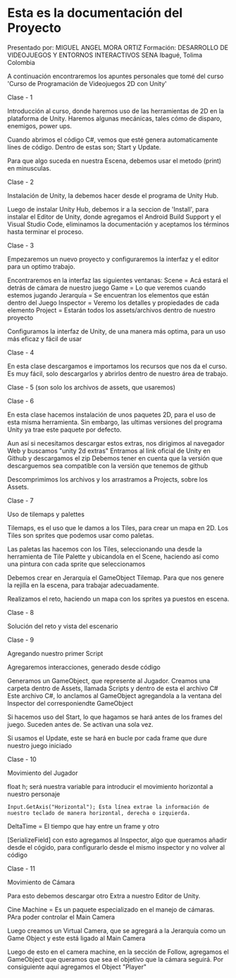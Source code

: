 # Esta es la documentación del Proyecto

Presentado por: MIGUEL ANGEL MORA ORTIZ
Formación: DESARROLLO DE VIDEOJUEGOS Y ENTORNOS INTERACTIVOS
SENA
Ibagué, Tolima
Colombia

A continuación encontraremos los apuntes personales que tomé del curso 'Curso de Programación de Videojuegos 2D con Unity'




Clase - 1

Introducción al curso, donde haremos uso de las herramientas de 2D en la plataforma de Unity. Haremos algunas mecánicas, tales cómo de disparo, enemigos, power ups.

Cuando abrimos el código C#, vemos que esté genera automaticamente línes de código. Dentro de estas son; Start y Update.

Para que algo suceda en nuestra Escena, debemos usar el metodo (print) en minusculas.



Clase - 2

Instalación de Unity, la debemos hacer desde el programa de Unity Hub.

Luego de instalar Unity Hub, debemos ir a la seccion de 'Install', para instalar el Editor de Unity, donde agregamos el Android Build Support y el Visual Studio Code, eliminamos la documentación y aceptamos los términos hasta terminar el proceso.




Clase - 3

Empezaremos un nuevo proyecto y configuraremos la interfaz y el editor para un optimo trabajo. 

Encontraremos en la interfaz las siguientes ventanas:
    Scene       = Acá estará el detrás de cámara de nuestro juego
    Game        = Lo que veremos cuando estemos jugando
    Jerarquía   = Se encuentran los elementos que están dentro del Juego
    Inspector   = Veremo los detalles y propiedades de cada elemento
    Project     = Estarán todos los assets/archivos dentro de nuestro proyecto


Configuramos la interfaz de Unity, de una manera más optima, para un uso más eficaz y fácil de usar





Clase  - 4

En esta clase descargamos e importamos los recursos que nos da el curso. Es muy fácil, solo descargarlos y abrirlos dentro de nuestro área de trabajo.




Clase - 5 (son solo los archivos de assets, que usaremos)





Clase - 6

En esta clase hacemos instalación de unos paquetes 2D, para el uso de esta misma herramienta. Sin embargo, las ultimas versiones del programa Unity ya trae este paquete por defecto.

Aun así si necesitamos descargar estos extras, nos dirigimos al navegador Web y buscamos "unity 2d extras"
Entramos al link oficial de Unity en Github y descargamos el zip
Debemos tener en cuenta que la versión que descarguemos sea compatible con la versión que tenemos de github

Descomprimimos los archivos y los arrastramos a Projects, sobre los Assets.



Clase - 7

Uso de tilemaps y palettes  

Tilemaps, es el uso que le damos a los Tiles, para crear un mapa en 2D. Los Tiles son sprites que podemos usar como paletas.

Las paletas las hacemos con los Tiles, seleccionando una desde la herramienta de Tile Palette y ubicandola en el Scene, haciendo así como una pintura con cada sprite que seleccionamos

Debemos crear en Jerarquía el GameObject Tilemap. Para que nos genere la rejilla en la escena, para trabajar adecuadamente.


Realizamos el reto, haciendo un mapa con los sprites ya puestos en escena.


Clase - 8


Solución del reto y vista del escenario



Clase - 9

Agregando nuestro primer Script

Agregaremos interacciones, generado desde código

Generamos un GameObject, que represente al Jugador.
Creamos una carpeta dentro de Assets, llamada Scripts y dentro de esta el archivo C#
Este archivo C#, lo anclamos al GameObject agregandola a la ventana del Inspector del corresponiendte GameObject

Si hacemos uso del Start, lo que hagamos se hará antes de los frames del juego. Suceden antes de. Se activan una sola vez.

Si usamos el Update, este se hará en bucle por cada frame que dure nuestro juego iniciado



Clase - 10

Movimiento del Jugador

float h; será nuestra variable para introducir el movimiento horizontal a nuestro personaje

    Input.GetAxis("Horizontal"); Esta línea extrae la información de nuestro teclado de manera horizontal, derecha o izquierda.

DeltaTime = El tiempo que hay entre un frame y otro

[SerializeField] con esto agregamos al Inspector, algo que queramos añadir desde el cógido, para configurarlo desde el mismo inspector y no volver al código


Clase - 11

Movimiento de Cámara 

Para esto debemos descargar otro Extra a nuestro Editor de Unity.

Cine Machine = Es un paquete especializado en el manejo de cámaras. PAra poder controlar el Main Camera

Luego creamos un Virtual Camera, que se agregará a la Jerarquía como un Game Object y este está ligado al Main Camera 

Luego de esto en el camera machine, en la sección de Follow, agregamos el GameObject que queramos que sea el objetivo que la cámara seguirá. Por consiguiente aquí agregamos el Object "Player"

